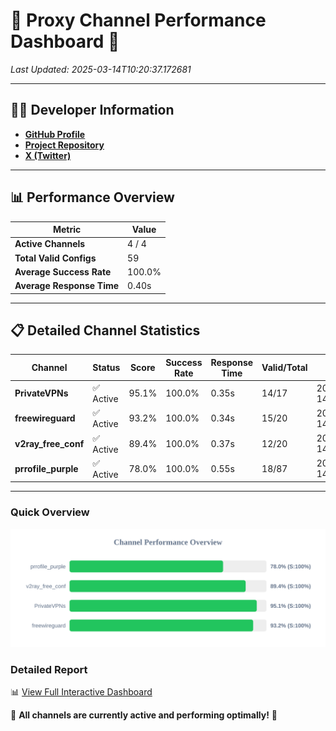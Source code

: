 # 🌟 Proxy Channel Performance Dashboard 🌟

_Last Updated: 2025-03-14T10:20:37.172681_

---

## 👩‍💻 Developer Information

- **[GitHub Profile](https://github.com/4n0nymou3)**  
- **[Project Repository](https://github.com/4n0nymou3/multi-proxy-config-fetcher)**  
- **[X (Twitter)](https://x.com/4n0nymou3)**  

---

## 📊 Performance Overview

| Metric                | Value       |
|-----------------------|-------------|
| **Active Channels**   | 4 / 4       |
| **Total Valid Configs** | 59          |
| **Average Success Rate** | 100.0%      |
| **Average Response Time** | 0.40s       |

---

## 📋 Detailed Channel Statistics

| Channel          | Status     | Score  | Success Rate | Response Time | Valid/Total | Last Success               |
|------------------|------------|--------|--------------|---------------|-------------|----------------------------|
| **PrivateVPNs**  | ✅ Active  | 95.1%  | 100.0% | 0.35s         | 14/17       | 2025-03-14T10:20:36.803332 |
| **freewireguard**  | ✅ Active  | 93.2%  | 100.0% | 0.34s         | 15/20       | 2025-03-14T10:20:37.170826 |
| **v2ray_free_conf**  | ✅ Active  | 89.4%  | 100.0% | 0.37s         | 12/20       | 2025-03-14T10:20:36.420898 |
| **prrofile_purple**  | ✅ Active  | 78.0%  | 100.0% | 0.55s         | 18/87       | 2025-03-14T10:20:35.919181 |

---

### Quick Overview
<div align="center">
  <a href="https://raw.githubusercontent.com/nullluser/NullRepo/refs/heads/main/assets/channel_stats_chart.svg">
    <img src="https://raw.githubusercontent.com/nullluser/NullRepo/refs/heads/main/assets/channel_stats_chart.svg" alt="Source Performance Statistics" width="800">
  </a>
</div>

### Detailed Report
📊 [View Full Interactive Dashboard](https://htmlpreview.github.io/?https://github.com/nullluser/NullRepo/blob/main/assets/performance_report.html)

🎉 **All channels are currently active and performing optimally!** 🎉
